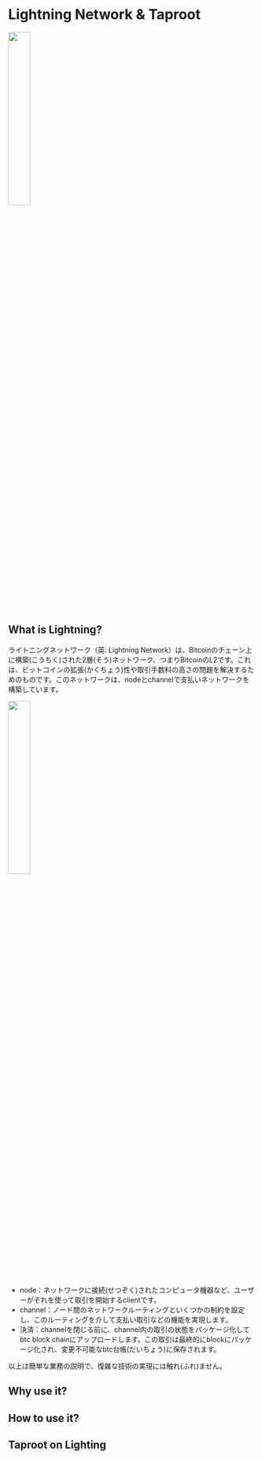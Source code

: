 # Lightning Network & Taproot 
<div align="left">
<img src=https://upload.wikimedia.org/wikipedia/commons/thumb/7/7a/17_node_mesh_network.svg/1920px-17_node_mesh_network.svg.png width=30% />
</div>

## What is Lightning?
ライトニングネットワーク（英: Lightning Network）は、Bitcoinのチェーン上に構築(こうちく)された2層(そう)ネットワーク、つまりBitcoinのL2です。これは、ビットコインの拡張(かくちょう)性や取引手数料の高さの問題を解決するためのものです。このネットワークは、nodeとchannelで支払いネットワークを構築しています。

<div align="left">
<img src=https://pic3.zhimg.com/v2-32155a16c4d90153c5a4b33108e1d456_r.jpg width=30% />
</div>

* node：ネットワークに接続(せつぞく)されたコンピュータ機器など、ユーザーがそれを使って取引を開始するclientです。 
* channel：ノード間のネットワークルーティングといくつかの制約を設定し、このルーティングを介して支払い取引などの機能を実現します。 
* 決済：channelを閉じる前に、channel内の取引の状態をパッケージ化してbtc block chainにアップロードします。この取引は最終的にblockにパッケージ化され、変更不可能なbtc台帳(だいちょう)に保存されます。 

以上は簡単な業務の説明で、復雑な技術の実現には触れ(ふれ)ません。 

## Why use it?

## How to use it?

## Taproot on Lighting 
